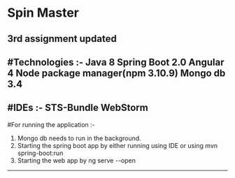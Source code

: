 # Spin Master
 3rd assignment updated
-----------------------------------------------------------------------------------------------------------------------------
#Technologies :-
Java 8
Spring Boot 2.0
Angular 4
Node package manager(npm 3.10.9)
Mongo db 3.4
-----------------------------------------------------------------------------------------------------------------------------
#IDEs :-
STS-Bundle
WebStorm
-----------------------------------------------------------------------------------------------------------------------------
#For running the application :-

1. Mongo db needs to run in the background.
2. Starting the spring boot app by either running using IDE or using mvn spring-boot:run
3. Starting the web app by ng serve --open
-----------------------------------------------------------------------------------------------------------------------------